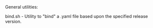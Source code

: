 General utilities:

bind.sh - Utility to "bind" a .yaml file based upon the specified release version.
